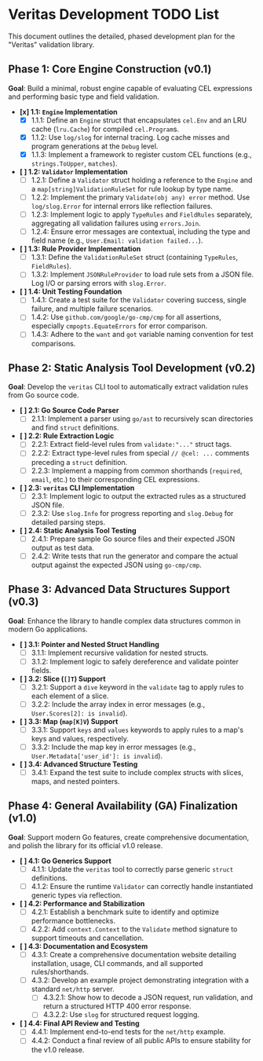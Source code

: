 # Veritas Development TODO List

This document outlines the detailed, phased development plan for the "Veritas" validation library.

## Phase 1: Core Engine Construction (v0.1)

**Goal**: Build a minimal, robust engine capable of evaluating CEL expressions and performing basic type and field validation.

-   **[x] 1.1: `Engine` Implementation**
    -   [x] 1.1.1: Define an `Engine` struct that encapsulates `cel.Env` and an LRU cache (`lru.Cache`) for compiled `cel.Program`s.
    -   [x] 1.1.2: Use `log/slog` for internal tracing. Log cache misses and program generations at the `Debug` level.
    -   [x] 1.1.3: Implement a framework to register custom CEL functions (e.g., `strings.ToUpper`, `matches`).

-   **[ ] 1.2: `Validator` Implementation**
    -   [ ] 1.2.1: Define a `Validator` struct holding a reference to the `Engine` and a `map[string]ValidationRuleSet` for rule lookup by type name.
    -   [ ] 1.2.2: Implement the primary `Validate(obj any) error` method. Use `log/slog.Error` for internal errors like reflection failures.
    -   [ ] 1.2.3: Implement logic to apply `TypeRules` and `FieldRules` separately, aggregating all validation failures using `errors.Join`.
    -   [ ] 1.2.4: Ensure error messages are contextual, including the type and field name (e.g., `User.Email: validation failed...`).

-   **[ ] 1.3: Rule Provider Implementation**
    -   [ ] 1.3.1: Define the `ValidationRuleSet` struct (containing `TypeRules`, `FieldRules`).
    -   [ ] 1.3.2: Implement `JSONRuleProvider` to load rule sets from a JSON file. Log I/O or parsing errors with `slog.Error`.

-   **[ ] 1.4: Unit Testing Foundation**
    -   [ ] 1.4.1: Create a test suite for the `Validator` covering success, single failure, and multiple failure scenarios.
    -   [ ] 1.4.2: Use `github.com/google/go-cmp/cmp` for all assertions, especially `cmpopts.EquateErrors` for error comparison.
    -   [ ] 1.4.3: Adhere to the `want` and `got` variable naming convention for test comparisons.

## Phase 2: Static Analysis Tool Development (v0.2)

**Goal**: Develop the `veritas` CLI tool to automatically extract validation rules from Go source code.

-   **[ ] 2.1: Go Source Code Parser**
    -   [ ] 2.1.1: Implement a parser using `go/ast` to recursively scan directories and find `struct` definitions.

-   **[ ] 2.2: Rule Extraction Logic**
    -   [ ] 2.2.1: Extract field-level rules from `validate:"..."` struct tags.
    -   [ ] 2.2.2: Extract type-level rules from special `// @cel: ...` comments preceding a `struct` definition.
    -   [ ] 2.2.3: Implement a mapping from common shorthands (`required`, `email`, etc.) to their corresponding CEL expressions.

-   **[ ] 2.3: `veritas` CLI Implementation**
    -   [ ] 2.3.1: Implement logic to output the extracted rules as a structured JSON file.
    -   [ ] 2.3.2: Use `slog.Info` for progress reporting and `slog.Debug` for detailed parsing steps.

-   **[ ] 2.4: Static Analysis Tool Testing**
    -   [ ] 2.4.1: Prepare sample Go source files and their expected JSON output as test data.
    -   [ ] 2.4.2: Write tests that run the generator and compare the actual output against the expected JSON using `go-cmp/cmp`.

## Phase 3: Advanced Data Structures Support (v0.3)

**Goal**: Enhance the library to handle complex data structures common in modern Go applications.

-   **[ ] 3.1: Pointer and Nested Struct Handling**
    -   [ ] 3.1.1: Implement recursive validation for nested structs.
    -   [ ] 3.1.2: Implement logic to safely dereference and validate pointer fields.

-   **[ ] 3.2: Slice (`[]T`) Support**
    -   [ ] 3.2.1: Support a `dive` keyword in the `validate` tag to apply rules to each element of a slice.
    -   [ ] 3.2.2: Include the array index in error messages (e.g., `User.Scores[2]: is invalid`).

-   **[ ] 3.3: Map (`map[K]V`) Support**
    -   [ ] 3.3.1: Support `keys` and `values` keywords to apply rules to a map's keys and values, respectively.
    -   [ ] 3.3.2: Include the map key in error messages (e.g., `User.Metadata['user_id']: is invalid`).

-   **[ ] 3.4: Advanced Structure Testing**
    -   [ ] 3.4.1: Expand the test suite to include complex structs with slices, maps, and nested pointers.

## Phase 4: General Availability (GA) Finalization (v1.0)

**Goal**: Support modern Go features, create comprehensive documentation, and polish the library for its official v1.0 release.

-   **[ ] 4.1: Go Generics Support**
    -   [ ] 4.1.1: Update the `veritas` tool to correctly parse generic `struct` definitions.
    -   [ ] 4.1.2: Ensure the runtime `Validator` can correctly handle instantiated generic types via reflection.

-   **[ ] 4.2: Performance and Stabilization**
    -   [ ] 4.2.1: Establish a benchmark suite to identify and optimize performance bottlenecks.
    -   [ ] 4.2.2: Add `context.Context` to the `Validate` method signature to support timeouts and cancellation.

-   **[ ] 4.3: Documentation and Ecosystem**
    -   [ ] 4.3.1: Create a comprehensive documentation website detailing installation, usage, CLI commands, and all supported rules/shorthands.
    -   [ ] 4.3.2: Develop an example project demonstrating integration with a standard `net/http` server.
        -   [ ] 4.3.2.1: Show how to decode a JSON request, run validation, and return a structured HTTP 400 error response.
        -   [ ] 4.3.2.2: Use `slog` for structured request logging.

-   **[ ] 4.4: Final API Review and Testing**
    -   [ ] 4.4.1: Implement end-to-end tests for the `net/http` example.
    -   [ ] 4.4.2: Conduct a final review of all public APIs to ensure stability for the v1.0 release.